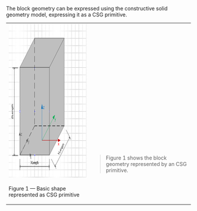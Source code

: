 ﻿The block geometry can be expressed using the constructive solid geometry model, expressing it as a CSG primitive.

<table summary="CSG type">
 <tr>
  <td>
   <img src="../../../../figures/examples/basic_shape_csg-1.png" width="420" height="420" alt="basic_shape_csg-1.png 15,1 KB">
  </td>
  <td style=" vertical-align:bottom;">
   <blockquote>Figure 1 shows the block geometry represented by an CSG primitive.
   </blockquote>
  </td>
 </tr>
 <tr style="height:20px;">
  <td style=" vertical-align:bottom;">
   <p class="figure">Figure 1 &mdash; Basic shape represented as CSG primitive</p>
  </td>
  <td>&nbsp;
  </td>
 </tr>
</table>